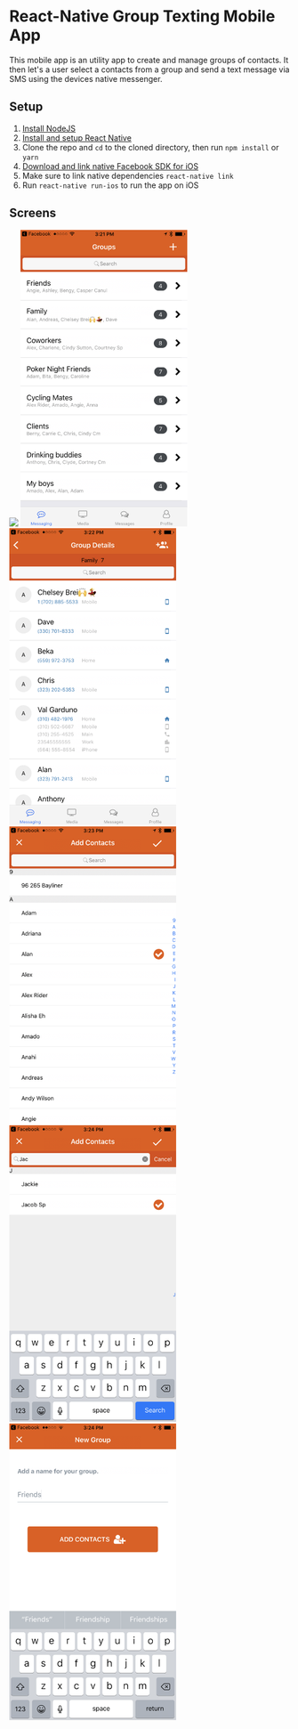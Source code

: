 # React-Native Group Texting Mobile App

This mobile app is an utility app to create and manage groups of contacts. It then let's a user select a contacts from a group and send a text message via SMS using the devices native messenger.


## Setup
1. [Install NodeJS](https://nodejs.org/en/)
2. [Install and setup React Native](https://facebook.github.io/react-native/docs/getting-started.html)
3. Clone the repo and `cd` to the cloned directory, then run `npm install` or `yarn`
4. [Download and link native Facebook SDK for iOS](https://developers.facebook.com/docs/ios/getting-started/)
5. Make sure to link native dependencies `react-native link`
4. Run `react-native run-ios` to run the app on iOS

## Screens
<img src="/screenshots/1.PNG" width="300">
<img src="/screenshots/2.PNG" width="300">
<img src="/screenshots/3.PNG" width="300">
<img src="/screenshots/4.PNG" width="300">
<img src="/screenshots/5.PNG" width="300">
<img src="/screenshots/6.PNG" width="300">
